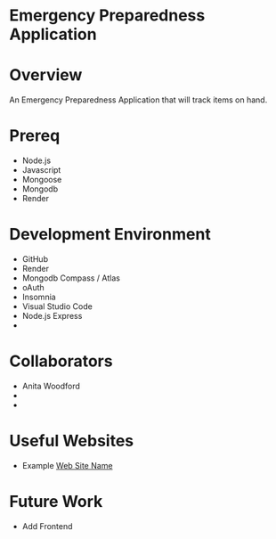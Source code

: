 # Emergency Preparedness Application
# Overview
An Emergency Preparedness Application that will track items on hand.

# Prereq
* Node.js
* Javascript
* Mongoose
* Mongodb
* Render


<!--{Describe your purpose for writing this software.}-->

<!--{Provide a link to your YouTube demonstration.  It should be a 4-5 minute demo of the software running and a walkthrough of the code.  Focus should be on sharing what you learned about the language syntax.}-->
<!-- Example [Kotlin Quiz Application ](https://youtu.be/EdtVhSSL20s) -->

# Development Environment

<!--{Describe the tools that you used to develop the software}--> <!--{Describe the programming language that you used and any libraries.}-->
* GitHub
* Render
* Mongodb Compass / Atlas
* oAuth 
* Insomnia
* Visual Studio Code
* Node.js Express
* 
# Collaborators
* Anita Woodford
* 
* 


# Useful Websites

<!--{Make a list of websites that you found helpful in this project}-->
* Example [Web Site Name](http://url.link.goes.here)

# Future Work
* Add Frontend
